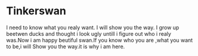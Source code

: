 # Tinkerswan
I need to know what you realy want. I will show you the way.
I grow up beetwen ducks and thought i look ugly untill i figure out who i realy was.Now i am happy beutiful swan.If you know who you are ,what you want to be,i will Show you the way.it is why i am here.

